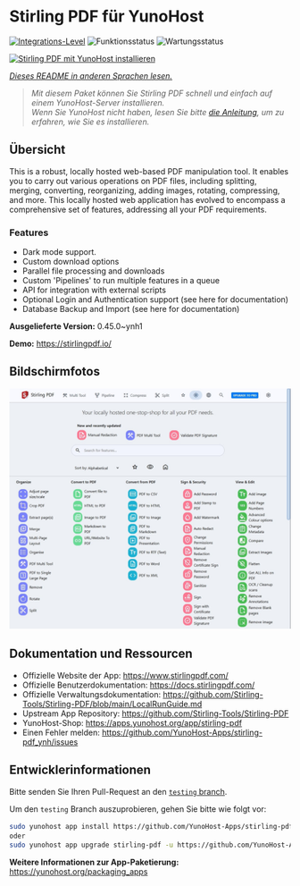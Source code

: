 <!--
N.B.: Diese README wurde automatisch von <https://github.com/YunoHost/apps/tree/master/tools/readme_generator> generiert.
Sie darf NICHT von Hand bearbeitet werden.
-->

# Stirling PDF für YunoHost

[![Integrations-Level](https://apps.yunohost.org/badge/integration/stirling-pdf)](https://ci-apps.yunohost.org/ci/apps/stirling-pdf/)
![Funktionsstatus](https://apps.yunohost.org/badge/state/stirling-pdf)
![Wartungsstatus](https://apps.yunohost.org/badge/maintained/stirling-pdf)

[![Stirling PDF mit YunoHost installieren](https://install-app.yunohost.org/install-with-yunohost.svg)](https://install-app.yunohost.org/?app=stirling-pdf)

*[Dieses README in anderen Sprachen lesen.](./ALL_README.md)*

> *Mit diesem Paket können Sie Stirling PDF schnell und einfach auf einem YunoHost-Server installieren.*  
> *Wenn Sie YunoHost nicht haben, lesen Sie bitte [die Anleitung](https://yunohost.org/install), um zu erfahren, wie Sie es installieren.*

## Übersicht

This is a robust, locally hosted web-based PDF manipulation tool. It enables you to carry out various operations on PDF files, including splitting, merging, converting, reorganizing, adding images, rotating, compressing, and more. This locally hosted web application has evolved to encompass a comprehensive set of features, addressing all your PDF requirements.

### Features

- Dark mode support.
- Custom download options
- Parallel file processing and downloads
- Custom 'Pipelines' to run multiple features in a queue
- API for integration with external scripts
- Optional Login and Authentication support (see here for documentation)
- Database Backup and Import (see here for documentation)


**Ausgelieferte Version:** 0.45.0~ynh1

**Demo:** <https://stirlingpdf.io/>

## Bildschirmfotos

![Bildschirmfotos von Stirling PDF](./doc/screenshots/screenshot.jpg)

## Dokumentation und Ressourcen

- Offizielle Website der App: <https://www.stirlingpdf.com/>
- Offizielle Benutzerdokumentation: <https://docs.stirlingpdf.com/>
- Offizielle Verwaltungsdokumentation: <https://github.com/Stirling-Tools/Stirling-PDF/blob/main/LocalRunGuide.md>
- Upstream App Repository: <https://github.com/Stirling-Tools/Stirling-PDF>
- YunoHost-Shop: <https://apps.yunohost.org/app/stirling-pdf>
- Einen Fehler melden: <https://github.com/YunoHost-Apps/stirling-pdf_ynh/issues>

## Entwicklerinformationen

Bitte senden Sie Ihren Pull-Request an den [`testing` branch](https://github.com/YunoHost-Apps/stirling-pdf_ynh/tree/testing).

Um den `testing` Branch auszuprobieren, gehen Sie bitte wie folgt vor:

```bash
sudo yunohost app install https://github.com/YunoHost-Apps/stirling-pdf_ynh/tree/testing --debug
oder
sudo yunohost app upgrade stirling-pdf -u https://github.com/YunoHost-Apps/stirling-pdf_ynh/tree/testing --debug
```

**Weitere Informationen zur App-Paketierung:** <https://yunohost.org/packaging_apps>
